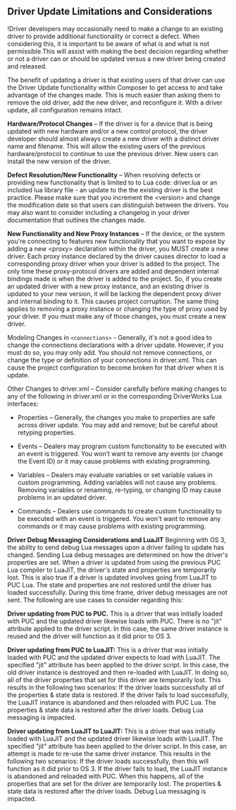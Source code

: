 ## Driver Update Limitations and Considerations

!Driver developers may occasionally need to make a change to an existing driver to provide additional functionality or correct a defect. When considering this, it is important to be aware of what is and what is not permissible.This will assist with making the best decision regarding whether or not a driver can or should be updated versus a new driver being created and released. 

The benefit of updating a driver is that existing users of that driver can use the Driver Update functionality within Composer to get access to and take advantage of the changes made. This is much easier than asking them to remove the old driver, add the new driver, and reconfigure it. With a driver update, all configuration remains intact.

**Hardware/Protocol Changes** – If the driver is for a device that is being updated with new hardware and/or a new control protocol, the driver developer should almost always create a new driver with a distinct driver name and filename. This will allow the existing users of the previous hardware/protocol to continue to use the previous driver. New users can install the new version of the driver.


**Defect Resolution/New Functionality** – When resolving defects or providing new functionality that is limited to  to Lua code: driver.lua or an included lua library file - an update to the the existing driver is the best practice. Please make sure that you increment the \<version\> and change the modification date so that users can distinguish between the drivers. You may also want to consider including a changelog in your driver documentation that outlines the changes made.


**New Functionality and New Proxy Instances** – If the device, or the system you're connecting to features new functionality that you want to expose by adding a new \<proxy\> declaration within the driver, you MUST create a new driver. Each proxy instance declared by the driver causes director to load a corresponding proxy driver when your driver is added to the project. The only time these proxy-protocol drivers are added and dependent internal bindings made is when the driver is added to the project. So, if you create an updated driver with a new proxy instance, and an existing driver is updated to your new version, it will be lacking the dependent proxy driver and internal binding to it. This causes project corruption. The same thing applies to removing a proxy instance or changing the type of proxy used by your driver. If you must make any of those changes, you must create a new driver.


Modeling Changes in `<connections>` - Generally, it's not a good idea to change the connections declarations with a driver update. However, if you must do so, you may only add. You should not remove connections, or change the type or definition of your connections in driver.xml. This can cause the project configuration to become broken for that driver when it is update.
 


Other Changes to driver.xml – Consider carefully before making changes to any of the following in driver.xml or in the corresponding DriverWorks Lua interfaces:

- Properties – Generally, the changes you make to properties are safe across driver update. You may add and remove; but be careful about retyping properties.

- Events – Dealers may program custom functionality to be executed with an event is triggered. You won’t want to remove any events (or change the Event ID) or it may cause problems with existing programming.

- Variables – Dealers may evaluate variables or set variable values in custom programming. Adding variables will not cause any problems. Removing variables or renaming, re-typing, or changing ID may cause problems in an updated driver.

- Commands – Dealers use commands to create custom functionality to be executed with an event is triggered. You won't want to remove any commands or it may cause problems with existing programming.

**Driver Debug Messaging Considerations and LuaJIT**
Beginning with OS 3, the ability to send debug Lua messages upon a driver failing to update has changed. Sending Lua debug messages are determined on how the driver's properties are set. When a driver is updated from using the previous PUC Lua compiler to LuaJIT, the driver's state and properties are temporarily lost. This is also true if a driver is updated involves going from LuaJIT to PUC Lua. The state and properties are not restored until the driver has loaded successfully. During this time frame, driver debug messages are not sent. The following are use cases to consider regarding this:


**Driver updating from PUC to PUC.**
This is a driver that was initially loaded with PUC and the updated driver likewise loads with PUC. There is no "jit" attribute applied to the driver script. In this case, the same driver instance is reused and the driver will function as it did prior to OS 3.


**Driver updating from PUC to LuaJIT:**
This is a driver that was initially loaded with PUC and the updated driver expects to load with LuaJIT. The specified "jit" attribute has been applied to the driver script. In this case, the old driver instance is destroyed and then re-loaded with LuaJIT. In doing so, all of the driver properties that set for this driver are temporarily lost. This results in the following two scenarios:
If the driver loads successfully all of the properties & state data is restored.
If the driver fails to load successfully, the LuaJIT instance is abandoned and then reloaded with PUC Lua. The properties & state data is restored after the driver loads. Debug Lua messaging is  impacted.


**Driver updating from LuaJIT to LuaJIT:**
This is a driver that was initially loaded with LuaJIT and the updated driver likewise loads with LuaJIT. The specified "jit" attribute has been applied to the driver script. In this case, an attempt is made to re-use the same driver instance. This results in the following two scenarios:
If the driver loads successfully, then this will function as it did prior to OS 3.
If the driver fails to load, the LuaJIT instance is abandoned and reloaded with PUC. When this happens, all of the properties that are set for the driver are temporarily lost. The properties & state data is restored after the driver loads. Debug Lua messaging is impacted.
